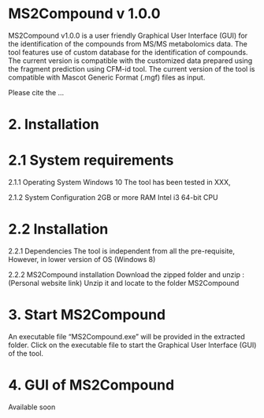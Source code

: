 # MS2Compound v 1.0.0

MS2Compound v1.0.0 is a user friendly Graphical User Interface (GUI) for the identification of the compounds from MS/MS metabolomics data. The tool features use of custom database for the identification of compounds. The current version is compatible with the customized data prepared using the fragment prediction using CFM-id tool. 
The current version of the tool is compatible with Mascot Generic Format (.mgf) files as input. 

Please cite the …  
# 2.  Installation
# 	2.1 System requirements
2.1.1 Operating System
	Windows 10
	The tool has been tested in XXX, 

2.1.2 System Configuration
	2GB or more RAM
	Intel i3 64-bit CPU 
# 	2.2 Installation
2.2.1 Dependencies
	The tool is independent from all the pre-requisite, However, in lower version of OS (Windows 8)

2.2.2 MS2Compound installation
	Download the zipped folder and unzip : (Personal website link)
	Unzip it and locate to the folder MS2Compound

# 3. Start MS2Compound

An executable file “MS2Compound.exe” will be provided in the extracted folder. Click on the executable file to start the Graphical User Interface (GUI) of the tool. 

# 4. GUI of MS2Compound

Available soon